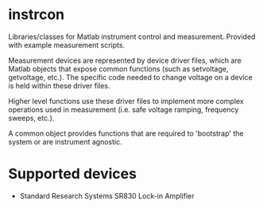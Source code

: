 # instrcon
Libraries/classes for Matlab instrument control and measurement. Provided with example measurement scripts.

Measurement devices are represented by device driver files, which are Matlab objects that expose common functions (such as setvoltage, getvoltage, etc.). The specific code needed to change voltage on a device is held within these driver files.

Higher level functions use these driver files to implement more complex operations used in measurement (i.e. safe voltage ramping, frequency sweeps, etc.).

A common object provides functions that are required to 'bootstrap' the system or are instrument agnostic.

# Supported devices
* Standard Research Systems SR830 Lock-in Amplifier
